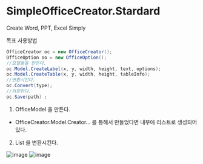 # SimpleOfficeCreator.Stardard
Create Word, PPT, Excel Simply

목표
사용방법
``` c#
OfficeCreator oc = new OfficeCreator();
OfficeOption oo = new OfficeOption();
//모델들을 만든다.
oc.Model.CreateLabel(x, y, width, height, text, options); 
oc.Model.CreateTable(x, y, width, height, tableInfo);
//변환시킨다.
oc.Convert(type);
//저장한다.
oc.Save(path) ;
```

1. OfficeModel 을 만든다.
  - OfficeCreator.Model.Creator... 를 통해서 만들었다면 내부에 리스트로 생성되어 있다.
2. List<OfficeModel> 을 변환시킨다.


![image](https://github.com/jyseok85/SimpleOfficeCreator.Stardard/assets/48501866/d2e28df7-0975-4f58-98de-95f86d03f39b)
![image](https://github.com/jyseok85/SimpleOfficeCreator.Stardard/assets/48501866/a02d33dd-8712-4134-8a54-edffffef783f)

